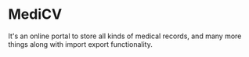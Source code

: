 # MediCV
It's an online portal to store all kinds of medical records, and many more things along with import export functionality.

